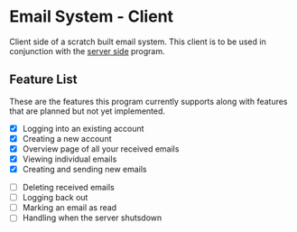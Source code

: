 # Email System - Client

Client side of a scratch built email system. This client is to be used in conjunction with the [server side](https://github.com/redParrot17/emailSystem-server) program.

## Feature List

These are the features this program currently supports along with features that are planned but not yet implemented.

- [x] Logging into an existing account
- [x] Creating a new account
- [x] Overview page of all your received emails
- [x] Viewing individual emails
- [x] Creating and sending new emails
* [ ] Deleting received emails
* [ ] Logging back out
* [ ] Marking an email as read
* [ ] Handling when the server shutsdown
